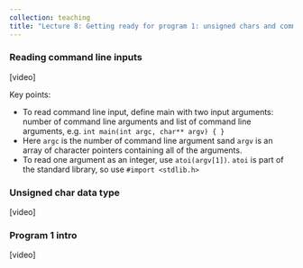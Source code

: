 ```yaml
---
collection: teaching
title: "Lecture 8: Getting ready for program 1: unsigned chars and command line inputs"
---
```


### Reading command line inputs
[video]

Key points:
* To read command line input, define main with two input arguments: number of
	command line arguments and list of command line arguments, e.g. `int
	main(int argc, char** argv) { }`
* Here `argc` is the number of command line argument sand `argv` is an array of
	character pointers containing all of the arguments.
* To read one argument as an integer, use `atoi(argv[1])`. `atoi` is part of
	the standard library, so use `#import <stdlib.h>`

### Unsigned char data type
[video]


### Program 1 intro
[video]
